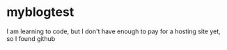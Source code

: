 # myblogtest
I am learning to code, but I don't have enough to pay for a hosting site yet, so I found github
